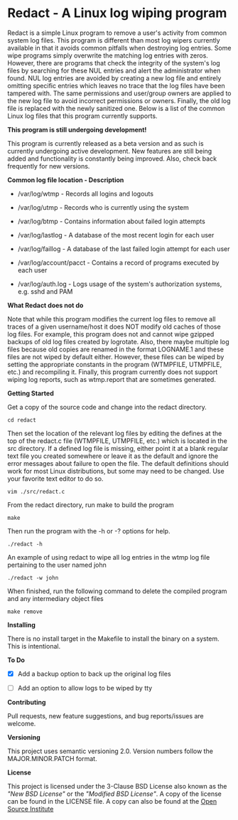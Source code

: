 # Redact - A Linux log wiping program

Redact is a simple Linux program to remove a user's activity from
common system log files. This program is different than most log
wipers currently available in that it avoids common pitfalls when
destroying log entries. Some wipe programs simply overwrite the matching
log entries with zeros. However, there are programs that check the integrity
of the system's log files by searching for these NUL entries and alert
the administrator when found. NUL log entries are avoided by creating a new
log file and entirely omitting specific entries which leaves no trace that
the log files have been tampered with. The same permissions and user/group
owners are applied to the new log file to avoid incorrect permissions or
owners. Finally, the old log file is replaced with the newly sanitized one.
Below is a list of the common Linux log files that this program currently
supports.

**This program is still undergoing development!**

This program is currently released as a beta version and as such is
currently undergoing active development. New features are still being added
and functionality is constantly being improved. Also, check back frequently
for new versions.

**Common log file location - Description**

* /var/log/wtmp - Records all logins and logouts

* /var/log/utmp - Records who is currently using the system

* /var/log/btmp - Contains information about failed login attempts

* /var/log/lastlog - A database of the most recent login for each user

* /var/log/faillog - A database of the last failed login attempt for each user

* /var/log/account/pacct - Contains a record of programs executed by each user

* /var/log/auth.log - Logs usage of the system's authorization systems, e.g. sshd and PAM

**What Redact does not do**

Note that while this program modifies the current log files to remove all
traces of a given username/host it does NOT modify old caches of those log
files. For example, this program does not and cannot wipe gzipped backups
of old log files created by logrotate. Also, there maybe multiple log files
because old copies are renamed in the format LOGNAME.1 and these files
are not wiped by default either. However, these files can be wiped by setting
the appropriate constants in the program (WTMPFILE, UTMPFILE, etc.) and
recompiling it. Finally, this program currently does not support wiping log
reports, such as wtmp.report that are sometimes generated.


**Getting Started**

Get a copy of the source code and change into the redact directory.

    cd redact

Then set the location of the relevant log files by editing the defines
at the top of the redact.c file (WTMPFILE, UTMPFILE, etc.) which is
located in the src directory. If a defined log file is missing, either
point it at a blank regular text file you created somewhere or leave it
as the default and ignore the error messages about failure to open the
file. The default definitions should work for most Linux distributions,
but some may need to be changed. Use your favorite text editor to do so.

    vim ./src/redact.c

From the redact directory, run make to build the program

    make

Then run the program with the -h or -? options for help.

    ./redact -h

An example of using redact to wipe all log entries in the wtmp log file
pertaining to the user named john

    ./redact -w john

When finished, run the following command to delete the compiled program
and any intermediary object files

    make remove


**Installing**

There is no install target in the Makefile to install the binary on a system.
This is intentional.


**To Do**

- [x] Add a backup option to back up the original log files
- [ ] Add an option to allow logs to be wiped by tty


**Contributing**

Pull requests, new feature suggestions, and bug reports/issues are
welcome.


**Versioning**

This project uses semantic versioning 2.0. Version numbers follow the
MAJOR.MINOR.PATCH format.


**License**

This project is licensed under the 3-Clause BSD License also known as the
*"New BSD License"* or the *"Modified BSD License"*. A copy of the license
can be found in the LICENSE file. A copy can also be found at the
[Open Source Institute](https://opensource.org/licenses/BSD-3-Clause)
